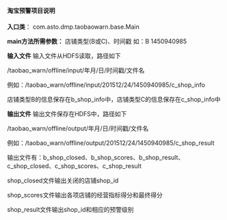 #### 淘宝预警项目说明
**入口类**：
com.asto.dmp.taobaowarn.base.Main

**main方法所需参数：**
店铺类型(B或C)、时间戳
如：B 1450940985

**输入文件**
输入文件从HDFS读取，路径如下

/taobao\_warn/offline/input/年月/日/时间戳/文件名

例如：/taobao\_warn/offline/input/201512/24/1450940985/c\_shop\_info

店铺类型B的信息保存在b\_shop\_info中，店铺类型C的信息保存在c\_shop\_info中

**输出文件**
输出文件保存在HDFS中，路径如下

/taobao\_warn/offline/output/年月/日/时间戳/文件名

例如：/taobao\_warn/offline/output/201512/24/1450940985/c\_shop\_result

输出文件有：b\_shop\_closed、b\_shop\_scores、b\_shop\_result、c\_shop\_closed、c\_shop\_scores、c\_shop\_result

shop\_closed文件输出关闭的店铺shop_id

shop\_scores文件输出各项店铺的经营指标得分和最终得分  

shop\_result文件输出shop\_id和相应的预警级别  
